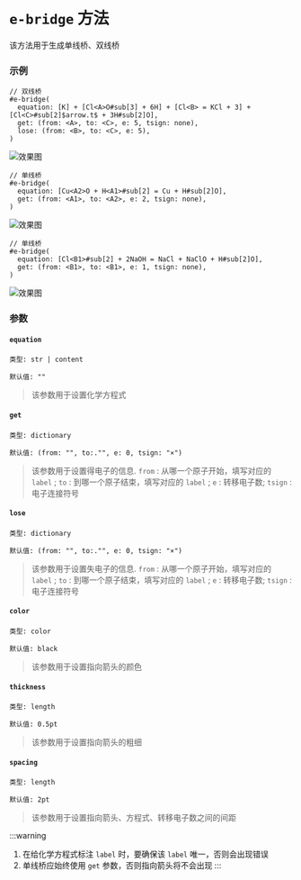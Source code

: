 # `e-bridge` 方法

该方法用于生成单线桥、双线桥

### 示例


```typst
// 双线桥
#e-bridge(
  equation: [K] + [Cl<A>O#sub[3] + 6H] + [Cl<B> = KCl + 3] + [Cl<C>#sub[2]$arrow.t$ + 3H#sub[2]O],
  get: (from: <A>, to: <C>, e: 5, tsign: none),
  lose: (from: <B>, to: <C>, e: 5),
)
```
![效果图](/1.png)


```typst
// 单线桥
#e-bridge(
  equation: [Cu<A2>O + H<A1>#sub[2] = Cu + H#sub[2]O],
  get: (from: <A1>, to: <A2>, e: 2, tsign: none),
)
```
![效果图](/2.png)

```typst
// 单线桥
#e-bridge(
  equation: [Cl<B1>#sub[2] + 2NaOH = NaCl + NaClO + H#sub[2]O],
  get: (from: <B1>, to: <B1>, e: 1, tsign: none),
)
```
![效果图](/3.png)

### 参数

#### `equation`

`类型: str | content`

`默认值: ""`

>该参数用于设置化学方程式

#### `get`

`类型: dictionary`

`默认值: (from: "", to:."", e: 0, tsign: "×")`

>该参数用于设置得电子的信息. `from` : 从哪一个原子开始，填写对应的 `label` ; `to` : 到哪一个原子结束，填写对应的 `label` ; `e` : 转移电子数; `tsign` : 电子连接符号

#### `lose`

`类型: dictionary`

`默认值: (from: "", to:."", e: 0, tsign: "×")`

>该参数用于设置失电子的信息. `from` : 从哪一个原子开始，填写对应的 `label` ;  `to` : 到哪一个原子结束，填写对应的 `label` ; `e` : 转移电子数; `tsign` : 电子连接符号

#### `color`

`类型: color`

`默认值: black`

>该参数用于设置指向箭头的颜色

#### `thickness`

`类型: length`

`默认值: 0.5pt`

>该参数用于设置指向箭头的粗细

#### `spacing`

`类型: length`

`默认值: 2pt`

>该参数用于设置指向箭头、方程式、转移电子数之间的间距

:::warning
1. 在给化学方程式标注 `label` 时，要确保该 `label` 唯一，否则会出现错误
2. 单线桥应始终使用 `get` 参数，否则指向箭头将不会出现
:::